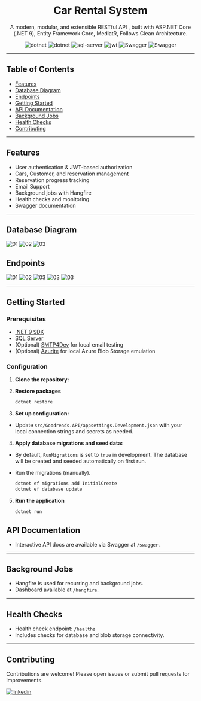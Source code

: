 <div align="center">
  <h1>Car Rental System</h1>
  <p>A modern, modular, and extensible RESTful API , built with ASP.NET Core (.NET 9), Entity Framework Core, MediatR, Follows Clean Architecture.</p>
      <img src="https://img.shields.io/badge/C%23-239120?style=for-the-badge&logo=csharp&logoColor=white" alt="dotnet" />
      <img src="https://img.shields.io/badge/.NET-512BD4?style=for-the-badge&logo=dotnet&logoColor=white" alt="dotnet" />
      <img src="https://img.shields.io/badge/Microsoft%20SQL%20Server-CC2927?style=for-the-badge&logo=microsoft%20sql%20server&logoColor=white" alt="sql-server" />
      <img src="https://img.shields.io/badge/JWT-000000?style=for-the-badge&logo=JSON%20web%20tokens&logoColor=white" alt="jwt">
      <img src = "https://img.shields.io/badge/Swagger-85EA2D?style=for-the-badge&logo=Swagger&logoColor=white" alt="Swagger">
      <img src = "https://img.shields.io/badge/Postman-FF6C37?style=for-the-badge&logo=Postman&logoColor=white" alt="Swagger">

  </div>

---

## Table of Contents

- [Features](#features)
- [Database Diagram](#database-diagram)
- [Endpoints](#endpoints)
- [Getting Started](#getting-started)
- [API Documentation](#api-documentation)
- [Background Jobs](#background-jobs)
- [Health Checks](#health-checks)
- [Contributing](#contributing)

---

## Features

- User authentication & JWT-based authorization
- Cars, Customer, and reservation management
- Reservation progress tracking
- Email Support
- Background jobs with Hangfire
- Health checks and monitoring
- Swagger documentation

---

## Database Diagram

![01](./assets//01.png)
![02](./assets//02.png)
![03](./assets//03.png)

## Endpoints

![01](./assets//04.png)
![02](./assets//05.png)
![03](./assets//06.png)
![03](./assets//07.png)
![03](./assets//08.png)

---

## Getting Started

### Prerequisites

- [.NET 9 SDK](https://dotnet.microsoft.com/download/dotnet/9.0)
- [SQL Server](https://www.microsoft.com/en-us/sql-server/sql-server-downloads)
- (Optional) [SMTP4Dev](https://github.com/rnwood/smtp4dev) for local email testing
- (Optional) [Azurite](https://github.com/Azure/Azurite) for local Azure Blob Storage emulation

### Configuration

1. **Clone the repository:**

2. **Restore packages**

   ```bash
   dotnet restore
   ```

3. **Set up configuration:**

- Update `src/Goodreads.API/appsettings.Development.json` with your local connection strings and secrets as needed.

4. **Apply database migrations and seed data:**

- By default, `RunMigrations` is set to `true` in development. The database will be created and seeded automatically on first run.

- Run the migrations (manually).
  ```bash
  dotnet ef migrations add InitialCreate
  dotnet ef database update
  ```

5. **Run the application**
   ```bash
   dotnet run
   ```

## API Documentation

- Interactive API docs are available via Swagger at `/swagger`.

---

## Background Jobs

- Hangfire is used for recurring and background jobs.
- Dashboard available at `/hangfire`.

---

## Health Checks

- Health check endpoint: `/healthz`
- Includes checks for database and blob storage connectivity.

---

## Contributing

Contributions are welcome! Please open issues or submit pull requests for improvements.

[![linkedin](https://img.shields.io/badge/linkedin-0A66C2?style=for-the-badge&logo=linkedin&logoColor=white)](https://www.linkedin.com/in/ayaatef1)

